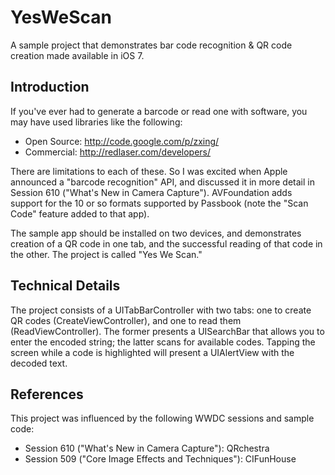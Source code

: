 YesWeScan
=========

A sample project that demonstrates bar code recognition &amp; QR code creation made available in iOS 7.

## Introduction

If you've ever had to generate a barcode or read one with software, you may have used libraries like the following:

   * Open Source: http://code.google.com/p/zxing/
   * Commercial: http://redlaser.com/developers/

There are limitations to each of these. So I was excited when Apple announced a "barcode recognition" API, and discussed it in more detail in Session 610 ("What's New in Camera Capture"). AVFoundation adds support for the 10 or so formats supported by Passbook (note the "Scan Code" feature added to that app). 

The sample app should be installed on two devices, and demonstrates creation of a QR code in one tab, and the successful reading of that code in the other. The project is called "Yes We Scan."

## Technical Details

The project consists of a UITabBarController with two tabs: one to create QR codes (CreateViewController), and one to read them (ReadViewController). The former presents a UISearchBar that allows you to enter the encoded string; the latter scans for available codes. Tapping the screen while a code is highlighted will present a UIAlertView with the decoded text.

## References

This project was influenced by the following WWDC sessions and sample code:

   * Session 610 ("What's New in Camera Capture"): QRchestra
   * Session 509 ("Core Image Effects and Techniques"): CIFunHouse
